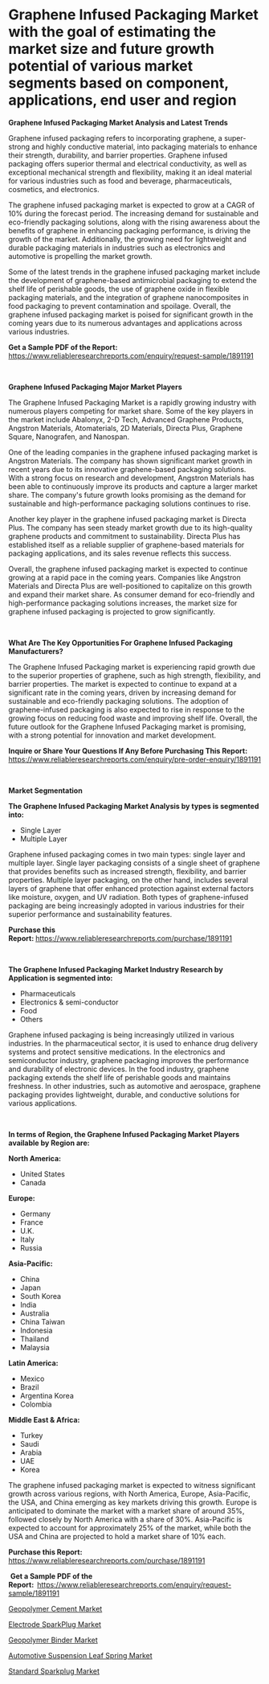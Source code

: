 <p><h1>Graphene Infused Packaging Market with the goal of estimating the market size and future growth potential of various market segments based on component, applications, end user and region</h1></p><p><strong>Graphene Infused Packaging Market Analysis and Latest Trends</strong></p>
<p><p>Graphene infused packaging refers to incorporating graphene, a super-strong and highly conductive material, into packaging materials to enhance their strength, durability, and barrier properties. Graphene infused packaging offers superior thermal and electrical conductivity, as well as exceptional mechanical strength and flexibility, making it an ideal material for various industries such as food and beverage, pharmaceuticals, cosmetics, and electronics.</p><p>The graphene infused packaging market is expected to grow at a CAGR of 10% during the forecast period. The increasing demand for sustainable and eco-friendly packaging solutions, along with the rising awareness about the benefits of graphene in enhancing packaging performance, is driving the growth of the market. Additionally, the growing need for lightweight and durable packaging materials in industries such as electronics and automotive is propelling the market growth.</p><p>Some of the latest trends in the graphene infused packaging market include the development of graphene-based antimicrobial packaging to extend the shelf life of perishable goods, the use of graphene oxide in flexible packaging materials, and the integration of graphene nanocomposites in food packaging to prevent contamination and spoilage. Overall, the graphene infused packaging market is poised for significant growth in the coming years due to its numerous advantages and applications across various industries.</p></p>
<p><strong>Get a Sample PDF of the Report:&nbsp;</strong> <a href="https://www.reliableresearchreports.com/enquiry/request-sample/1891191">https://www.reliableresearchreports.com/enquiry/request-sample/1891191</a></p>
<p>&nbsp;</p>
<p><strong>Graphene Infused Packaging Major Market Players</strong></p>
<p><p>The Graphene Infused Packaging Market is a rapidly growing industry with numerous players competing for market share. Some of the key players in the market include Abalonyx, 2-D Tech, Advanced Graphene Products, Angstron Materials, Atomaterials, 2D Materials, Directa Plus, Graphene Square, Nanografen, and Nanospan.</p><p>One of the leading companies in the graphene infused packaging market is Angstron Materials. The company has shown significant market growth in recent years due to its innovative graphene-based packaging solutions. With a strong focus on research and development, Angstron Materials has been able to continuously improve its products and capture a larger market share. The company's future growth looks promising as the demand for sustainable and high-performance packaging solutions continues to rise.</p><p>Another key player in the graphene infused packaging market is Directa Plus. The company has seen steady market growth due to its high-quality graphene products and commitment to sustainability. Directa Plus has established itself as a reliable supplier of graphene-based materials for packaging applications, and its sales revenue reflects this success.</p><p>Overall, the graphene infused packaging market is expected to continue growing at a rapid pace in the coming years. Companies like Angstron Materials and Directa Plus are well-positioned to capitalize on this growth and expand their market share. As consumer demand for eco-friendly and high-performance packaging solutions increases, the market size for graphene infused packaging is projected to grow significantly.</p></p>
<p>&nbsp;</p>
<p><strong>What Are The Key Opportunities For Graphene Infused Packaging Manufacturers?</strong></p>
<p><p>The Graphene Infused Packaging market is experiencing rapid growth due to the superior properties of graphene, such as high strength, flexibility, and barrier properties. The market is expected to continue to expand at a significant rate in the coming years, driven by increasing demand for sustainable and eco-friendly packaging solutions. The adoption of graphene-infused packaging is also expected to rise in response to the growing focus on reducing food waste and improving shelf life. Overall, the future outlook for the Graphene Infused Packaging market is promising, with a strong potential for innovation and market development.</p></p>
<p><strong>Inquire or Share Your Questions If Any Before Purchasing This Report:</strong> <a href="https://www.reliableresearchreports.com/enquiry/pre-order-enquiry/1891191">https://www.reliableresearchreports.com/enquiry/pre-order-enquiry/1891191</a></p>
<p>&nbsp;</p>
<p><strong>Market Segmentation</strong></p>
<p><strong>The Graphene Infused Packaging Market Analysis by types is segmented into:</strong></p>
<p><ul><li>Single Layer</li><li>Multiple Layer</li></ul></p>
<p><p>Graphene infused packaging comes in two main types: single layer and multiple layer. Single layer packaging consists of a single sheet of graphene that provides benefits such as increased strength, flexibility, and barrier properties. Multiple layer packaging, on the other hand, includes several layers of graphene that offer enhanced protection against external factors like moisture, oxygen, and UV radiation. Both types of graphene-infused packaging are being increasingly adopted in various industries for their superior performance and sustainability features.</p></p>
<p><strong>Purchase this Report:&nbsp;</strong><a href="https://www.reliableresearchreports.com/purchase/1891191">https://www.reliableresearchreports.com/purchase/1891191</a></p>
<p>&nbsp;</p>
<p><strong>The Graphene Infused Packaging Market Industry Research by Application is segmented into:</strong></p>
<p><ul><li>Pharmaceuticals</li><li>Electronics & semi-conductor</li><li>Food</li><li>Others</li></ul></p>
<p><p>Graphene infused packaging is being increasingly utilized in various industries. In the pharmaceutical sector, it is used to enhance drug delivery systems and protect sensitive medications. In the electronics and semiconductor industry, graphene packaging improves the performance and durability of electronic devices. In the food industry, graphene packaging extends the shelf life of perishable goods and maintains freshness. In other industries, such as automotive and aerospace, graphene packaging provides lightweight, durable, and conductive solutions for various applications.</p></p>
<p>&nbsp;</p>
<p><strong>In terms of Region, the Graphene Infused Packaging Market Players available by Region are:</strong></p>
<p>
    <p> <strong> North America: </strong>
        <ul>
            <li>United States</li>
            <li>Canada</li>
        </ul>
        </p> 
    <p> <strong> Europe: </strong>
        <ul>
            <li>Germany</li>
            <li>France</li>
            <li>U.K.</li>
            <li>Italy</li>
            <li>Russia</li>
        </ul>
        </p> 
    <p> <strong> Asia-Pacific: </strong>
        <ul>
            <li>China</li>
            <li>Japan</li>
            <li>South Korea</li>
            <li>India</li>
            <li>Australia</li>
            <li>China Taiwan</li>
            <li>Indonesia</li>
            <li>Thailand</li>
            <li>Malaysia</li>
        </ul>
        </p> 
    <p> <strong> Latin America: </strong>
        <ul>
            <li>Mexico</li>
            <li>Brazil</li>
            <li>Argentina Korea</li>
            <li>Colombia</li>
        </ul>
        </p> 
    <p> <strong> Middle East & Africa: </strong>
        <ul>
            <li>Turkey</li>
            <li>Saudi</li>
            <li>Arabia</li>
            <li>UAE</li>
            <li>Korea</li>
        </ul>
    </p>
    </p>
<p><p>The graphene infused packaging market is expected to witness significant growth across various regions, with North America, Europe, Asia-Pacific, the USA, and China emerging as key markets driving this growth. Europe is anticipated to dominate the market with a market share of around 35%, followed closely by North America with a share of 30%. Asia-Pacific is expected to account for approximately 25% of the market, while both the USA and China are projected to hold a market share of 10% each.</p></p>
<p><strong>Purchase this Report: </strong><a href="https://www.reliableresearchreports.com/purchase/1891191">https://www.reliableresearchreports.com/purchase/1891191</a></p>
<p>&nbsp;<strong>Get a Sample PDF of the Report:&nbsp;&nbsp;</strong><a href="https://www.reliableresearchreports.com/enquiry/request-sample/1891191">https://www.reliableresearchreports.com/enquiry/request-sample/1891191</a></p>
<p><strong></strong></p>
<p><p><a href="https://view.publitas.com/reportprime-1/geopolymer-cement-market-size-global-industry-overview-market-segmentation-and-forecast-2024-to-2031/">Geopolymer Cement Market</a></p><p><a href="https://fearless-okapi-6c8.notion.site/Electrode-SparkPlug-Market-Provides-Detailed-Segmentation-of-this-Market-based-on-Type-Application--5573f39bdfa345148fa6567ddf64de5b">Electrode SparkPlug Market</a></p><p><a href="https://view.publitas.com/reportprime-1/geopolymer-binder-market-research-report-provides-critical-insights-that-can-help-shape-business-development-and-investment-strategies/">Geopolymer Binder Market</a></p><p><a href="https://gamy-alyssum-396.notion.site/Automotive-Suspension-Leaf-Spring-Market-Research-Report-Forecasted-for-Period-from-2024-2031-by--e6ab5d8dc0bb4609b2da4008c18f94bf">Automotive Suspension Leaf Spring Market</a></p><p><a href="https://noble-drawer-34c.notion.site/Standard-Sparkplug-Market-Size-Share-Trends-Analysis-Report-By-Application-Regional-Outlook-Com-6e4fd33ecad04bd3a531c9a9213e6de8">Standard Sparkplug Market</a></p></p>
